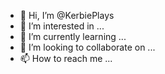 - 👋 Hi, I’m @KerbiePlays
- 👀 I’m interested in ...
- 🌱 I’m currently learning ...
- 💞️ I’m looking to collaborate on ...
- 📫 How to reach me ...

<!---
KerbiePlays/KerbiePlays is a ✨ special ✨ repository because its `README.md` (this file) appears on your GitHub profile.
You can click the Preview link to take a look at your changes.
--->
